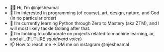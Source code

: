 - 👋🏾 Hi, I’m @njesheamal
- 👀 I’m interested in programming (of course), art, design, nature, and God (in no particular order)
- 🌱 I’m currently learning Python through Zero to Mastery (aka ZTM), and I will most likely tackle Golang after that.
- 💞️ I’m looking to collaborate on projects related to machine learning, ar, and ai...(FUTURE *squidward voice*)
- 📫 How to reach me -> DM me on instagram @njesheamal

<!---
njesheamal/njesheamal is a ✨ special ✨ repository because its `README.md` (this file) appears on your GitHub profile.
You can click the Preview link to take a look at your changes.
--->
